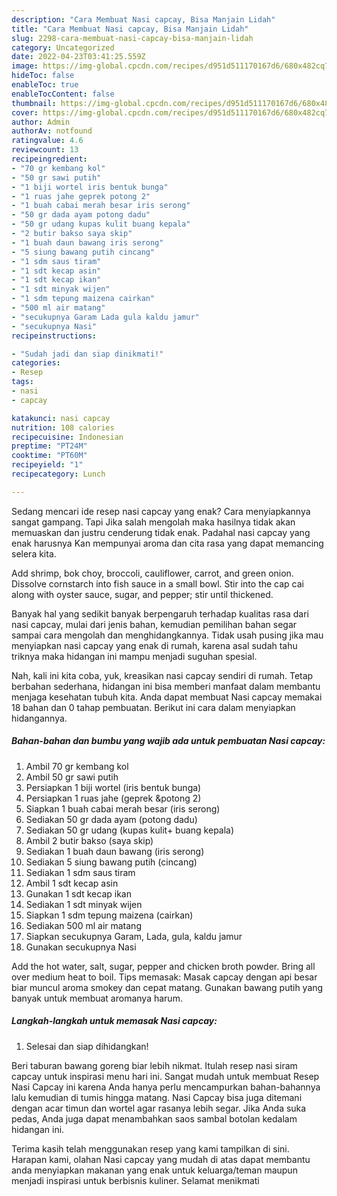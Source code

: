 ```yaml
---
description: "Cara Membuat Nasi capcay, Bisa Manjain Lidah"
title: "Cara Membuat Nasi capcay, Bisa Manjain Lidah"
slug: 2298-cara-membuat-nasi-capcay-bisa-manjain-lidah
category: Uncategorized
date: 2022-04-23T03:41:25.559Z
image: https://img-global.cpcdn.com/recipes/d951d511170167d6/680x482cq70/nasi-capcay-foto-resep-utama.jpg
hideToc: false
enableToc: true
enableTocContent: false
thumbnail: https://img-global.cpcdn.com/recipes/d951d511170167d6/680x482cq70/nasi-capcay-foto-resep-utama.jpg
cover: https://img-global.cpcdn.com/recipes/d951d511170167d6/680x482cq70/nasi-capcay-foto-resep-utama.jpg
author: Admin
authorAv: notfound
ratingvalue: 4.6
reviewcount: 13
recipeingredient:
- "70 gr kembang kol"
- "50 gr sawi putih"
- "1 biji wortel iris bentuk bunga"
- "1 ruas jahe geprek potong 2"
- "1 buah cabai merah besar iris serong"
- "50 gr dada ayam potong dadu"
- "50 gr udang kupas kulit buang kepala"
- "2 butir bakso saya skip"
- "1 buah daun bawang iris serong"
- "5 siung bawang putih cincang"
- "1 sdm saus tiram"
- "1 sdt kecap asin"
- "1 sdt kecap ikan"
- "1 sdt minyak wijen"
- "1 sdm tepung maizena cairkan"
- "500 ml air matang"
- "secukupnya Garam Lada gula kaldu jamur"
- "secukupnya Nasi"
recipeinstructions:

- "Sudah jadi dan siap dinikmati!"
categories:
- Resep
tags:
- nasi
- capcay

katakunci: nasi capcay 
nutrition: 108 calories
recipecuisine: Indonesian
preptime: "PT24M"
cooktime: "PT60M"
recipeyield: "1"
recipecategory: Lunch

---
```



Sedang mencari ide resep nasi capcay yang enak? Cara menyiapkannya sangat gampang. Tapi Jika salah mengolah maka hasilnya tidak akan memuaskan dan justru cenderung tidak enak. Padahal nasi capcay yang enak harusnya Kan mempunyai aroma dan cita rasa yang dapat memancing selera kita.


Add shrimp, bok choy, broccoli, cauliflower, carrot, and green onion. Dissolve cornstarch into fish sauce in a small bowl. Stir into the cap cai along with oyster sauce, sugar, and pepper; stir until thickened.

Banyak hal yang sedikit banyak berpengaruh terhadap kualitas rasa dari nasi capcay, mulai dari jenis bahan, kemudian pemilihan bahan segar sampai cara mengolah dan menghidangkannya. Tidak usah pusing jika mau menyiapkan nasi capcay yang enak di rumah, karena asal sudah tahu triknya maka hidangan ini mampu menjadi suguhan spesial.


Nah, kali ini kita coba, yuk, kreasikan nasi capcay sendiri di rumah. Tetap berbahan sederhana, hidangan ini bisa memberi manfaat dalam membantu menjaga kesehatan tubuh kita. Anda dapat membuat Nasi capcay memakai 18 bahan dan 0 tahap pembuatan. Berikut ini cara dalam menyiapkan hidangannya.

<!--inarticleads1-->

##### Bahan-bahan dan bumbu yang wajib ada untuk pembuatan Nasi capcay:

1. Ambil 70 gr kembang kol
1. Ambil 50 gr sawi putih
1. Persiapkan 1 biji wortel (iris bentuk bunga)
1. Persiapkan 1 ruas jahe (geprek &amp;potong 2)
1. Siapkan 1 buah cabai merah besar (iris serong)
1. Sediakan 50 gr dada ayam (potong dadu)
1. Sediakan 50 gr udang (kupas kulit+ buang kepala)
1. Ambil 2 butir bakso (saya skip)
1. Sediakan 1 buah daun bawang (iris serong)
1. Sediakan 5 siung bawang putih (cincang)
1. Sediakan 1 sdm saus tiram
1. Ambil 1 sdt kecap asin
1. Gunakan 1 sdt kecap ikan
1. Sediakan 1 sdt minyak wijen
1. Siapkan 1 sdm tepung maizena (cairkan)
1. Sediakan 500 ml air matang
1. Siapkan secukupnya Garam, Lada, gula, kaldu jamur
1. Gunakan secukupnya Nasi


Add the hot water, salt, sugar, pepper and chicken broth powder. Bring all over medium heat to boil. Tips memasak: Masak capcay dengan api besar biar muncul aroma smokey dan cepat matang. Gunakan bawang putih yang banyak untuk membuat aromanya harum. 

<!--inarticleads2-->

##### Langkah-langkah untuk memasak Nasi capcay:


1. Selesai dan siap dihidangkan!

Beri taburan bawang goreng biar lebih nikmat. Itulah resep nasi siram capcay untuk inspirasi menu hari ini. Sangat mudah untuk membuat Resep Nasi Capcay ini karena Anda hanya perlu mencampurkan bahan-bahannya lalu kemudian di tumis hingga matang. Nasi Capcay bisa juga ditemani dengan acar timun dan wortel agar rasanya lebih segar. Jika Anda suka pedas, Anda juga dapat menambahkan saos sambal botolan kedalam hidangan ini. 

Terima kasih telah menggunakan resep yang kami tampilkan di sini. Harapan kami, olahan Nasi capcay yang mudah di atas dapat membantu anda menyiapkan makanan yang enak untuk keluarga/teman maupun menjadi inspirasi untuk berbisnis kuliner. Selamat menikmati
